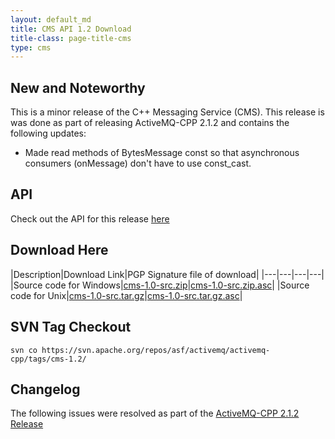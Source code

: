 ```yaml
---
layout: default_md
title: CMS API 1.2 Download
title-class: page-title-cms
type: cms
---
```


New and Noteworthy
------------------

This is a minor release of the C++ Messaging Service (CMS). This release is was done as part of releasing ActiveMQ-CPP 2.1.2 and contains the following updates:

* Made read methods of BytesMessage const so that asynchronous consumers (onMessage) don't have to use const_cast.

API
---

Check out the API for this release [here](../components/cms/api_docs/cms-1.2)

Download Here
-------------

|Description|Download Link|PGP Signature file of download|
|---|---|---|---|
|Source code for Windows|[cms-1.0-src.zip](http://archive.apache.org/dist/activemq/activemq-cpp/source/cms-1.0-src.zip)|[cms-1.0-src.zip.asc](http://archive.apache.org/dist/activemq/activemq-cpp/source/cms-1.0-src.zip.asc)|
|Source code for Unix|[cms-1.0-src.tar.gz](http://archive.apache.org/dist/activemq/activemq-cpp/source/cms-1.0-src.tar.gz)|[cms-1.0-src.tar.gz.asc](http://archive.apache.org/dist/activemq/activemq-cpp/source/cms-1.0-src.tar.gz.asc)|

SVN Tag Checkout
----------------
```
svn co https://svn.apache.org/repos/asf/activemq/activemq-cpp/tags/cms-1.2/
```

Changelog
---------

The following issues were resolved as part of the [ActiveMQ-CPP 2.1.2 Release](../212-release)

 

